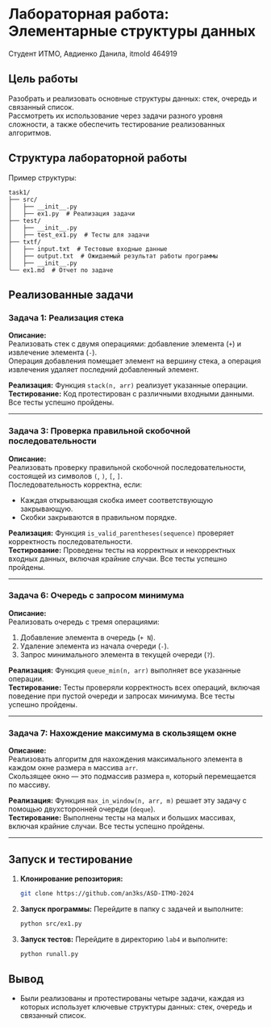 # Лабораторная работа: Элементарные структуры данных

Студент ИТМО, Авдиенко Данила, itmoId 464919

## Цель работы
Разобрать и реализовать основные структуры данных: стек, очередь и связанный список.  
Рассмотреть их использование через задачи разного уровня сложности, а также обеспечить тестирование реализованных алгоритмов.

## Структура лабораторной работы
Пример структуры:
```
task1/
├── src/
│   ├── __init__.py
│   ├── ex1.py  # Реализация задачи
├── test/
│   ├── __init__.py
│   ├── test_ex1.py  # Тесты для задачи
├── txtf/
│   ├── input.txt  # Тестовые входные данные
│   ├── output.txt  # Ожидаемый результат работы программы
│   ├── __init__.py
└── ex1.md  # Отчет по задаче
```

## Реализованные задачи

### Задача 1: Реализация стека
**Описание:**  
Реализовать стек с двумя операциями: добавление элемента (`+`) и извлечение элемента (`-`).  
Операция добавления помещает элемент на вершину стека, а операция извлечения удаляет последний добавленный элемент.

**Реализация:** Функция `stack(n, arr)` реализует указанные операции.  
**Тестирование:** Код протестирован с различными входными данными. Все тесты успешно пройдены.

---

### Задача 3: Проверка правильной скобочной последовательности
**Описание:**  
Реализовать проверку правильной скобочной последовательности, состоящей из символов `(`, `)`, `[`, `]`.  
Последовательность корректна, если:
- Каждая открывающая скобка имеет соответствующую закрывающую.
- Скобки закрываются в правильном порядке.

**Реализация:** Функция `is_valid_parentheses(sequence)` проверяет корректность последовательности.  
**Тестирование:** Проведены тесты на корректных и некорректных входных данных, включая крайние случаи. Все тесты успешно пройдены.

---

### Задача 6: Очередь с запросом минимума
**Описание:**  
Реализовать очередь с тремя операциями:
1. Добавление элемента в очередь (`+ N`).
2. Удаление элемента из начала очереди (`-`).
3. Запрос минимального элемента в текущей очереди (`?`).

**Реализация:** Функция `queue_min(n, arr)` выполняет все указанные операции.  
**Тестирование:** Тесты проверяли корректность всех операций, включая поведение при пустой очереди и запросах минимума. Все тесты успешно пройдены.

---

### Задача 7: Нахождение максимума в скользящем окне
**Описание:**  
Реализовать алгоритм для нахождения максимального элемента в каждом окне размера `m` массива `arr`.  
Скользящее окно — это подмассив размера `m`, который перемещается по массиву.

**Реализация:** Функция `max_in_window(n, arr, m)` решает эту задачу с помощью двухсторонней очереди (`deque`).  
**Тестирование:** Выполнены тесты на малых и больших массивах, включая крайние случаи. Все тесты успешно пройдены.

---

## Запуск и тестирование

1. **Клонирование репозитория:**
   ```bash
   git clone https://github.com/an3ks/ASD-ITMO-2024
   ```
2. **Запуск программы:**
   Перейдите в папку с задачей и выполните:
   ```bash
   python src/ex1.py
   ```
3. **Запуск тестов:**
   Перейдите в директорию `lab4` и выполните:
   ```bash
   python runall.py
   ```

## Вывод
- Были реализованы и протестированы четыре задачи, каждая из которых использует ключевые структуры данных: стек, очередь и связанный список.